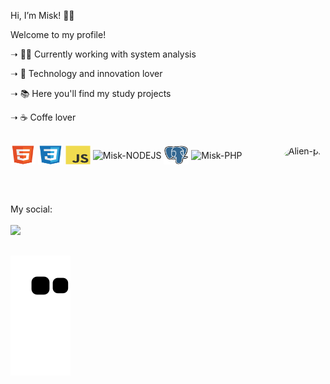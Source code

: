 Hi, I’m Misk! 🙋‍♂️

Welcome to my profile!

➝ 👨‍💻 Currently working with system analysis

➝ 💙 Technology and innovation lover

➝ 📚 Here you'll find my study projects

➝ ☕ Coffe lover

<br/>

<div style="display: inline_block">
  <img align="center" alt="Misk-HTML" height="30" width="40" src="https://raw.githubusercontent.com/devicons/devicon/master/icons/html5/html5-original.svg">
  <img align="center" alt="Misk-CSS" height="30" width="40" src="https://raw.githubusercontent.com/devicons/devicon/master/icons/css3/css3-original.svg">
  <img align="center" alt="Misk-JS" height="30" width="40" src="https://raw.githubusercontent.com/devicons/devicon/master/icons/javascript/javascript-original.svg">
  <img align="center" alt="Misk-NODEJS" height="30" width="105" src="https://img.shields.io/badge/Node.js-43853D?style=for-the-badge&logo=node.js&logoColor=white">
  <img align="center" alt="Misk-PostgreeSQL" height="30" width="40" src="https://raw.githubusercontent.com/devicons/devicon/master/icons/postgresql/postgresql-original.svg">
  <img align="center" alt="Misk-PHP" height="50" width="60" src="https://cdn.jsdelivr.net/gh/devicons/devicon/icons/php/php-plain.svg">
  <img align="right"  alt="Alien-pic" height="150" style="border-radius:60px;" src="https://cdn.discordapp.com/attachments/948315306793787498/1034631516346650634/Alien.gif">
</div>

<br/>
<br/>

##

<div>
My social:
<br/>
<br/>
<a href="https://www.linkedin.com/in/pedro-henrique-miskulin-de-toledo/" target="_blank"><img src="https://img.shields.io/badge/-LinkedIn-%230077B5?style=for-the-badge&logo=linkedin&logoColor=white" target="_blank"></a> 
</div>

##


![Snake animation](https://github.com/rafaballerini/rafaballerini/blob/output/github-contribution-grid-snake.svg)

